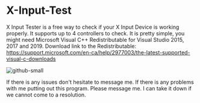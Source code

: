 # X-Input-Test
X Input Tester is a free way to check if your X Input Device is working properly.
It supports up to 4 controllers to check.
It is pretty simple, you might need Microsoft Visual C++ Redistributable for Visual Studio 2015, 2017 and 2019.
Download link to the Redistributable: https://support.microsoft.com/en-ca/help/2977003/the-latest-supported-visual-c-downloads

![github-small](https://i.imgur.com/tZI8bjN.png)

If there is any issues don't hesitate to message me.
If there is any problems with me putting out this program. Please message me. I can take it down if we cannot come to a resolution.
